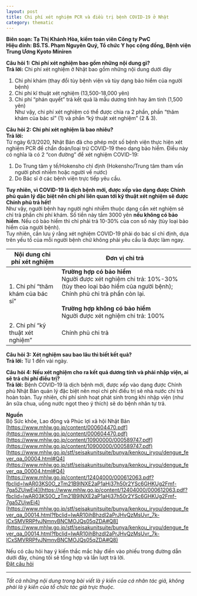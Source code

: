 ```yaml
---
layout: post
title: Chi phí xét nghiệm PCR và điều trị bệnh COVID-19 ở Nhật
category: thematic
---
```


**Biên soạn: Tạ Thị Khánh Hòa, kiểm toán viên Công ty PwC**  
**Hiệu đính: BS.TS. Phạm Nguyên Quý, Tổ chức Y học cộng đồng, Bệnh viện Trung Ương Kyoto Miniren**  
  
**Câu hỏi 1: Chi phí xét nghiệm bao gồm những nội dung gì?**  
**Trả lời:** Chi phí xét nghiệm ở Nhật bao gồm những nội dung dưới đây  
1. Chi phí khám (thay đổi tùy bệnh viện và tùy dạng bảo hiểm của người bệnh)  
2. Chi phí kĩ thuật xét nghiệm (13,500-18,000 yên)  
3. Chi phí “phán quyết” trả kết quả là mẫu dương tính hay âm tính (1,500 yên)  
Như vậy, chi phí xét nghiệm có thể được chia ra 2 phần, phần “thăm khám của bác sĩ” (1) và phần “kỹ thuật xét nghiệm” (2 & 3).  
  
**Câu hỏi 2: Chi phí xét nghiệm là bao nhiêu?**  
**Trả lời:**  
Từ ngày 6/3/2020, Nhật Bản đã cho phép một số bệnh viện thực hiện xét nghiệm PCR để chẩn đoán/loại trừ COVID-19 theo dạng bảo hiểm. Điều này có nghĩa là có 2 “con đường” để xét nghiệm COVID-19:  
1. Do Trung tâm y tế/Hokensho chỉ định (Hokensho/Trung tâm tham vấn người phơi nhiễm hoặc người về nước)  
2. Do Bác sĩ ở các bệnh viện trực tiếp yêu cầu.  
  
**Tuy nhiên, vì COVID-19 là dịch bệnh mới, được xếp vào dạng được Chính phủ quản lý đặc biệt nên chi phí liên quan tới kỹ thuật xét nghiệm sẽ được Chính phủ trả hết!**  
Như vậy, người bệnh hay người nghi nhiễm thuộc dạng cần xét nghiệm sẽ chỉ trả phần chi phí khám. Số tiền này tầm 3000 yên __nếu không có bảo hiểm__. Nếu có bảo hiểm thì chỉ phải trả 10-30% của con số này (tùy loại bảo hiểm của người bệnh).  
Tuy nhiên, cần lưu ý rằng xét nghiệm COVID-19 phải do bác sĩ chỉ định, dựa trên yếu tố của mỗi người bệnh chứ không phải yêu cầu là được làm ngay.  
  
Nội dung chi phí xét nghiệm | Đơn vị chi trả  
------------ | -------------  
1. Chi phí “thăm khám của bác sĩ” | **Trường hợp có bảo hiểm** <br/> Người được xét nghiệm chi trả: 10%-30% (tùy theo loại bảo hiểm của người bệnh); Chính phủ chi trả phần còn lại. <br/><br/> **Trường hợp không có bảo hiểm** <br/>Người được xét nghiệm chi trả: 100%  
2. Chi phí “kỹ thuật xét nghiệm” | Chính phủ chi trả  
  
**Câu hỏi 3: Xét nghiệm sau bao lâu thì biết kết quả?**  
**Trả lời:** Từ 1 đến vài ngày.  
  
**Câu hỏi 4: Nếu xét nghiệm cho ra kết quả dương tính và phải nhập viện, ai sẽ trả chi phí điều trị?**  
**Trả lời:** Bệnh COVID-19 là dịch bệnh mới, được xếp vào dạng được Chính phủ Nhật Bản quản lý đặc biệt nên mọi chi phí điều trị sẽ nhà nước chi trả hoàn toàn. Tuy nhiên, chi phí sinh hoạt phát sinh trong khi nhập viện (như ăn sữa chua, uống nước ngọt theo ý thích) sẽ do bệnh nhân tự trả.  
  
**Nguồn**  
Bộ Sức khỏe, Lao động và Phúc lợi xã hội Nhật Bản  
[https://www.mhlw.go.jp/content/000604470.pdf](https://www.mhlw.go.jp/content/000604470.pdf)  
[https://www.mhlw.go.jp/content/10900000/000589747.pdf](https://www.mhlw.go.jp/content/10900000/000589747.pdf)  
[https://www.mhlw.go.jp/stf/seisakunitsuite/bunya/kenkou_iryou/dengue_fever_qa_00004.html#Q4](https://www.mhlw.go.jp/stf/seisakunitsuite/bunya/kenkou_iryou/dengue_fever_qa_00004.html#Q4)  
[https://www.mhlw.go.jp/content/12404000/000612063.pdf?fbclid=IwAR03KS0O_zTm21B9lNXE2aP1aHj37h50r2YSc6GHKUg2Fmf-7ga5ZUiwEi4](https://www.mhlw.go.jp/content/12404000/000612063.pdf?fbclid=IwAR03KS0O_zTm21B9lNXE2aP1aHj37h50r2YSc6GHKUg2Fmf-7ga5ZUiwEi4)  
[https://www.mhlw.go.jp/stf/seisakunitsuite/bunya/kenkou_iryou/dengue_fever_qa_00014.html?fbclid=IwAR10ihBhzdl2aPrJHvQzMsUvr_7k-ICxSMVRRPfvJNmnvBNCMOJQs05qZDA#Q8](https://www.mhlw.go.jp/stf/seisakunitsuite/bunya/kenkou_iryou/dengue_fever_qa_00014.html?fbclid=IwAR10ihBhzdl2aPrJHvQzMsUvr_7k-ICxSMVRRPfvJNmnvBNCMOJQs05qZDA#Q8)  
  
Nếu có câu hỏi hay ý kiến thắc mắc hãy điền vào phiếu trong đường dẫn dưới đây, chúng tôi sẽ tổng hợp và lần lượt trả lời.  
[Đặt câu hỏi](https://docs.google.com/forms/d/e/1FAIpQLScW-NnVfF-S1IHEsVJ6jHp9dhbKCxxlEQSX24f2IcFwfMrO9g/viewform)  
  
---------  
  
_Tất cả những nội dung trong bài viết là ý kiến của cá nhân tác giả, không phải là ý kiến của tổ chức tác giả trực thuộc._
